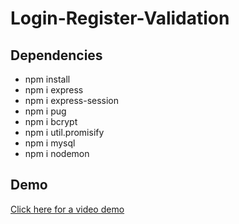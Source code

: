 # Login-Register-Validation

## Dependencies
* npm install
* npm i express
* npm i express-session
* npm i pug
* npm i bcrypt
* npm i util.promisify
* npm i mysql
* npm i nodemon

## Demo
<a href="https://drive.google.com/file/d/1cuw99cYagg9yl8ec8RHETv_KmBBBX7ZB/view">Click here for a video demo</a>
